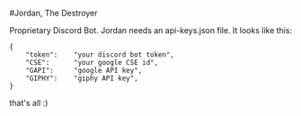 #Jordan, The Destroyer

Proprietary Discord Bot.
Jordan needs an api-keys.json file. It looks like this:

```
{
    "token":    "your discord bot token",
    "CSE":      "your google CSE id",
    "GAPI":     "google API key",
    "GIPHY":    "giphy API key",
}
```

that's all :)
